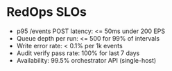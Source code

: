 # RedOps SLOs
- p95 /events POST latency: <= 50ms under 200 EPS
- Queue depth per run: <= 500 for 99% of intervals
- Write error rate: < 0.1% per 1k events
- Audit verify pass rate: 100% for last 7 days
- Availability: 99.5% orchestrator API (single-host)
